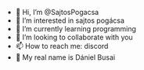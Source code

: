 - 👋 Hi, I’m @SajtosPogacsa
- 👀 I’m interested in sajtos pogácsa
- 🌱 I’m currently learning programming
- 💞️ I’m looking to collaborate with you
- 📫 How to reach me: discord
- 👀 My real name is Dániel Busai

<!---
SajtosPogacsa/SajtosPogacsa is a ✨ special ✨ repository because its `README.md` (this file) appears on your GitHub profile.
You can click the Preview link to take a look at your changes.
--->
